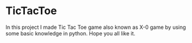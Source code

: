 # TicTacToe
In this project I made Tic Tac Toe game also known as X-0 game by using some basic knowledge in python.
Hope you all like it.
